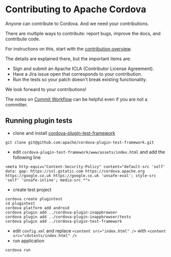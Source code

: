<!--
#
# Licensed to the Apache Software Foundation (ASF) under one
# or more contributor license agreements.  See the NOTICE file
# distributed with this work for additional information
# regarding copyright ownership.  The ASF licenses this file
# to you under the Apache License, Version 2.0 (the
# "License"); you may not use this file except in compliance
# with the License.  You may obtain a copy of the License at
#
# https://www.apache.org/licenses/LICENSE-2.0
#
# Unless required by applicable law or agreed to in writing,
# software distributed under the License is distributed on an
# "AS IS" BASIS, WITHOUT WARRANTIES OR CONDITIONS OF ANY
#  KIND, either express or implied.  See the License for the
# specific language governing permissions and limitations
# under the License.
#
-->

# Contributing to Apache Cordova

Anyone can contribute to Cordova. And we need your contributions.

There are multiple ways to contribute: report bugs, improve the docs, and
contribute code.

For instructions on this, start with the
[contribution overview](https://cordova.apache.org/contribute/).

The details are explained there, but the important items are:
 - Sign and submit an Apache ICLA (Contributor License Agreement).
 - Have a Jira issue open that corresponds to your contribution.
 - Run the tests so your patch doesn't break existing functionality.

We look forward to your contributions!

The notes on [Commit Workflow](https://github.com/apache/cordova-coho/blob/master/docs/committer-workflow.md#commit-workflow) can be helpful even if you are not a committer.

## Running plugin tests

* clone and install [cordova-plugin-test-framework](https://github.com/apache/cordova-plugin-test-framework)
```
git clone git@github.com:apache/cordova-plugin-test-framework.git
```
* edit ```cordova-plugin-test-framework/www/assets/index.html``` and add the following line
```
<meta http-equiv="Content-Security-Policy" content="default-src 'self' data: gap: https://ssl.gstatic.com https://cordova.apache.org https://google.co.uk https://google.co.uk 'unsafe-eval'; style-src 'self' 'unsafe-inline'; media-src *">
```
* create test project
```
cordova create plugintest
cd plugintest
cordova platform add android
cordova plugin add ../cordova-plugin-inappbrowser
cordova plugin add ../cordova-plugin-inappbrowser/tests
cordova plugin add ../cordova-plugin-test-framework
```
* edit ```config.xml``` and replace ```<content src="index.html" />``` with ```<content src="cdvtests/index.html" />```
* run application
```
cordova run
```
